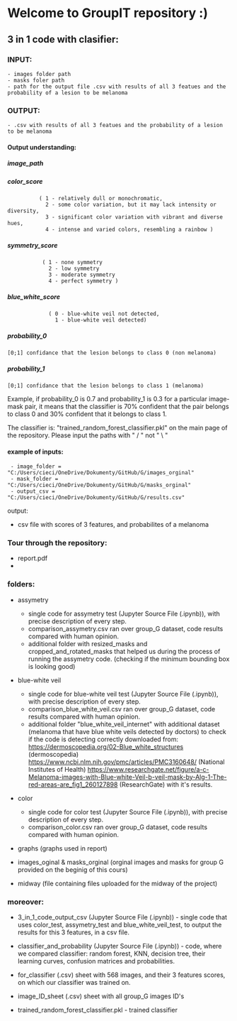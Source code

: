 # Welcome to GroupIT repository :)


## 3 in 1 code with clasifier:

### INPUT:
    - images folder path
    - masks foler path
    - path for the output file .csv with results of all 3 featues and the probability of a lesion to be melanoma
### OUTPUT:
    - .csv with results of all 3 featues and the probability of a lesion to be melanoma  

#### Output understanding:
##### image_path     
##### color_score   
              ( 1 - relatively dull or monochromatic,  
                2 - some color variation, but it may lack intensity or diversity,   
                3 - significant color variation with vibrant and diverse hues,   
                4 - intense and varied colors, resembling a rainbow )  
                 
##### symmetry_score 
               ( 1 - none symmetry      
                 2 - low symmetry        
                 3 - moderate symmetry       
                 4 - perfect symmetry )         
##### blue_white_score 
                 ( 0 - blue-white veil not detected,
                   1 - blue-white veil detected)  
  
##### probability_0 
    [0;1] confidance that the lesion belongs to class 0 (non melanoma)  
##### probability_1  
    [0;1] confidance that the lesion belongs to class 1 (melanoma)  
  
Example, if probability_0 is 0.7 and probability_1 is 0.3 for a particular image-mask pair, it means that the classifier is 70% confident that the pair belongs to class 0 and 30% confident that it belongs to class 1.
    
    
        
The classifier is: "trained_random_forest_classifier.pkl" on the main page of the repository.
Please input the paths with " / " not " \ "   
  
    
#### example of inputs:  
     - image_folder = "C:/Users/cieci/OneDrive/Dokumenty/GitHub/G/images_orginal"  
     - mask_folder = "C:/Users/cieci/OneDrive/Dokumenty/GitHub/G/masks_orginal"  
     - output_csv = "C:/Users/cieci/OneDrive/Dokumenty/GitHub/G/results.csv"  

  
output:
- csv file with scores of 3 features, and probabilites of a melanoma



### Tour through the repository:
- report.pdf
- 
### folders:

- assymetry
    - single code for assymetry test (Jupyter Source File (.ipynb)), with precise description of every step.
    - comparison_assymetry.csv ran over group_G dataset, code results compared with 
      human opinion.
    - additional folder with resized_masks and cropped_and_rotated_masks that helped us
      during the process of running the assymetry code. (checking if the minimum bounding
      box is looking good)
  
  
- blue-white veil 
    - single code for blue-white veil test (Jupyter Source File (.ipynb)), with precise description of every step.
    - comparison_blue_white_veil.csv ran over group_G dataset, code results compared with 
      human opinion.
    - additional folder "blue_white_veil_internet" with additional dataset (melanoma that
      have blue white veils detected by doctors) to check if the code is detecting
      correctly downloaded from: 
       https://dermoscopedia.org/02-Blue_white_structures
       (dermoscopedia)
       https://www.ncbi.nlm.nih.gov/pmc/articles/PMC3160648/ 
       (National Institutes of Health)
       https://www.researchgate.net/figure/a-c-Melanoma-images-with-Blue-white-Veil-b-veil-mask-by-Alg-1-The-red-areas-are_fig1_260127898
       (ResearchGate)
      with it's results.
      
- color
    - single code for color test (Jupyter Source File (.ipynb)), with precise description of every step.
    - comparison_color.csv ran over group_G dataset, code results compared with 
      human opinion.
      
- graphs (graphs used in report)

- images_oginal & masks_orginal (orginal images and masks for group G provided on the
  beginig of this cours)
    
- midway (file containing files uploaded for the midway of the project)

### moreover:
- 3_in_1_code_output_csv (Jupyter Source File (.ipynb)) - single code that uses color_test, assymetry_test and blue_white_veil_test, to output the results for this 3 features,
  in a csv file.
  
- classifier_and_probability (Jupyter Source File (.ipynb)) - code, where we compared classifier: random forest,  KNN, decision tree, their learning curves, confusion matrices and probabilities.

- for_classifier (.csv) sheet with 568 images, and their 3 features scores, on which our classifier was trained on.
 
- image_ID_sheet (.csv) sheet with all group_G images ID's
 
- trained_random_forest_classifier.pkl  - trained classifier 

 
